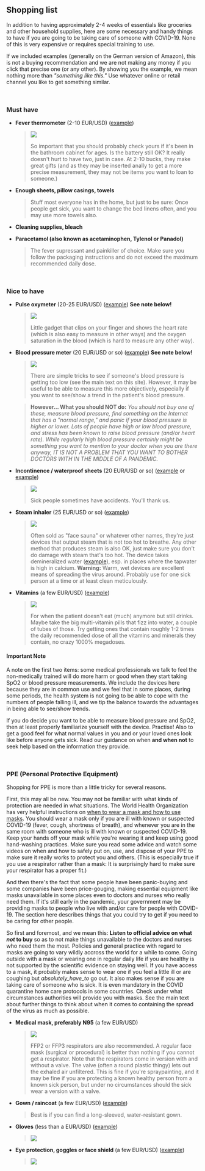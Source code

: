 ## Shopping list

In addition to having approximately 2-4 weeks of essentials like groceries and other household supplies, here are some necessary and handy things to have if you are going to be taking care of someone with COVID-19. None of this is very expensive or requires special training to use. 

If we included examples (generally on the German version of Amazon), this is not a buying recommendation and we are not making any money if you click that precise one (or any other). By showing you the example, we mean nothing more than *"something like this."* Use whatever online or retail channel you like to get something similar. 

&nbsp;

### Must have

* **Fever thermometer** (2-10 EUR/USD) ([example](https://www.amazon.de/gp/product/B001NYHXYS))

   > ![](/images/thermometer.png)
   > 
   > So important that you should probably check yours if it's been in the bathroom cabinet for ages. Is the battery still OK? It really doesn't hurt to have two, just in case. At 2-10 bucks, they make great gifts (and as they may be inserted anally to get a more precise measurement, they may not be items you want to loan to someone.)

* **Enough sheets, pillow casings, towels**
   
   > Stuff most everyone has in the home, but just to be sure: Once people get sick, you want to change the bed linens often, and you may use more towels also.
   
* **Cleaning supplies, bleach**

* **Paracetamol (also known as acetaminophen, Tylenol or Panadol)**

  > The fever supressant and painkiller of choice. Make sure you follow the packaging instructions and do not exceed the maximum recommended daily dose.

&nbsp;

### Nice to have

* **Pulse oxymeter** (20-25 EUR/USD) ([example](https://www.amazon.de/gp/product/B07P3ZS6L3))  **See note below!**
   > ![](/images/pulse-oxi.png)
   >
   > Little gadget that clips on your finger and shows the heart rate (which is also easy to measure in other ways) and the oxygen saturation in the blood (which is hard to measure any other way).

* **Blood pressure meter** (20 EUR/USD or so) ([example](https://www.amazon.de/gp/product/B07KY867ZH))  **See note below!**
   > ![](/images/blood-pressure.png)
   > 
   > There are simple tricks to see if someone's blood pressure is getting too low (see the main text on this site). However, it may be useful to be able to measure this more objectively, especially if you want to see/show a trend in the patient's blood pressure.<br>
   
   > **However... What you should NOT do:** *You should not buy one of these, measure blood pressure, find something on the Internet that has a "normal range," and panic if your blood pressure is higher or lower. Lots of people have high or low blood pressure, and stress has been known to raise blood pressure (and/or heart rate). While regularly high blood pressure certainly might be something you want to mention to your doctor when you are there anyway, IT IS NOT A PROBLEM THAT YOU WANT TO BOTHER DOCTORS WITH IN THE MIDDLE OF A PANDEMIC.*
   
* **Incontinence / waterproof sheets** (20 EUR/USD or so) ([example](https://www.amazon.de/Comfortcare-Inkontinenz-Bettw%C3%A4sche-waschbar-Blau/dp/B07W7CCQVG) or [example](https://www.amazon.de/Co-operative-Independent-Living-Bettdeckenbezug-wasserabweisend/dp/B00BJMA8X2))
   > ![](/images/sheet.png)
   >
   > Sick people sometimes have accidents. You'll thank us.

* **Steam inhaler** (25 EUR/USD or so) ([example](https://www.amazon.de/gp/product/B07SNQH6CZ))
   > ![](/images/steam.png)
   >
   > Often sold as "face sauna" or whatever other names, they're just devices that output steam that is not too hot to breathe. Any other method that produces steam is also OK, just make sure you don't do damage with steam that's too hot. The device takes demineralized water ([example](https://www.amazon.de/gp/product/B07J5Y95MQ)), esp. in places where the tapwater is high in calcium. 
   > **Warning:** Warm, wet devices are excellent means of spreading the virus around. Probably use for one sick person at a time or at least clean meticulously.

* **Vitamins** (a few EUR/USD) ([example](https://www.amazon.de/dp/B07S63PCZK))
   > ![](/images/multi-vitamin.png)
   >
   > For when the patient doesn't eat (much) anymore but still drinks. Maybe take the big multi-vitamin pills that fizz into water, a couple of tubes of those. Try getting ones that contain roughly 1-2 times the daily recommended dose of all the vitamins and minerals they contain, no crazy 1000% megadoses.

#### Important Note

A note on the first two items: some medical professionals we talk to feel the non-medically trained will do more harm or good when they start taking SpO2 or blood pressure measurements. We include the devices here because they are in common use and we feel that in some places, during some periods, the health system is not going to be able to cope with the numbers of people falling ill, and we tip the balance towards the advantages in being able to see/show trends.

If you do decide you want to be able to measure blood pressure and SpO2, then at least properly familiarize yourself with the device. Practise! Also to get a good feel for what normal values in you and or your loved ones look like before anyone gets sick. Read our guidance on when **and when not** to seek help based on the information they provide.

&nbsp;

### PPE (Personal Protective Equipment)

Shopping for PPE is more than a little tricky for several reasons.

First, this may all be new. You may not be familiar with what kinds of protection are needed in what situations. The World Health Organization has very helpful instructions on [when to wear a mask and how to use masks](https://www.who.int/emergencies/diseases/novel-coronavirus-2019/advice-for-public/when-and-how-to-use-masks). You should wear a mask only if you are ill with known or suspected COVID-19 (fever, cough, shortness of breath), and whenever you are in the same room with someone who is ill with known or suspected COVID-19. Keep your hands off your mask while you're wearing it and keep using good hand-washing practices. Make sure you read some advice and watch some videos on when and how to safely put on, use, and dispose of your PPE to make sure it really works to protect you and others. (This is especially true if you use a respirator rather than a mask: It is surprisingly hard to make sure your respirator has a proper fit.)

And then there's the fact that some people have been panic-buying and some companies have been price-gouging, making essential equipment like masks unavailable in some places even to doctors and nurses who really need them. If it's still early in the pandemic, your government may be providing masks to people who live with and/or care for people with COVID-19. The section here describes things that you could try to get if you need to be caring for other people. 

So first and foremost, and we mean this: **Listen to official advice on what *not* to buy** so as to not make things unavailable to the doctors and nurses who need them the most. Policies and general practice with regard to masks are going to vary wildly accross the world for a while to come. Going outside with a mask or wearing one in regular daily life if you are healthy is not supported by the scientific evidence on staying well. If you have access to a mask, it probably makes sense to wear one if you feel a little ill or are coughing but _absolutely_have_to_ go out. It also makes sense if you are taking care of someone who is sick. It is even mandatory in the COVID quarantine home care protocols in some countries. Check under what circumstances authorities will provide you with masks. See the main text about further things to think about when it comes to containing the spread of the virus as much as possible.

* **Medical mask, preferably N95** (a few EUR/USD)
   > ![](/images/mask.png)
   > 
   > FFP2 or FFP3 respirators are also recommended. A regular face mask (surgical or procedural) is better than nothing if you cannot get a respirator. Note that the respirators come in version with and without a valve. The valve (often a round plastic thingy) lets out the exhaled air unfiltered. This is fine if you're spraypainting, and it may be fine if you are protecting a known healthy person from a known sick person, but under no circumstances should the sick wear a version with a valve. 

* **Gown / raincoat** (a few EUR/USD) ([example](https://www.amazon.de/dp/B07DFDFFRX))

   > Best is if you can find a long-sleeved, water-resistant gown. 

* **Gloves** (less than a EUR/USD) ([example](https://www.amazon.de/dp/B01LWJ80C7))
   > ![](/images/gloves.png)

* **Eye protection, goggles or face shield** (a few EUR/USD) ([example](https://www.amazon.de/dp/B002THV25Y))
   > ![](/images/glasses.png)
